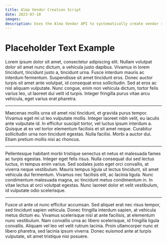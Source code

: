```yaml
---
title: Alma Vendor Creation Script
date: 2023-07-10
images:
description: Uses the Alma Vendor API to systematically create vendor records. 
---
```

# Placeholder Text Example

Lorem ipsum dolor sit amet, consectetur adipiscing elit. Nullam volutpat dolor sit amet nunc dictum, a vehicula justo dapibus. Vivamus in lorem tincidunt, tincidunt justo a, tincidunt urna. Fusce interdum mauris ac interdum fermentum. Suspendisse sit amet tincidunt eros. Donec auctor turpis sit amet ante volutpat, id consequat eros sollicitudin. Sed at eros ac nisl aliquam vulputate. Nunc congue, enim non vehicula dictum, tortor felis varius leo, ut laoreet dui velit id turpis. Integer fringilla purus vitae arcu vehicula, eget varius erat pharetra.

---

Maecenas mollis urna sit amet nisi tincidunt, et gravida purus tempor. Vivamus eget mi ut leo vulputate mollis. Integer laoreet nibh velit, eu iaculis ante vulputate id. In efficitur suscipit tortor, vel luctus ipsum interdum a. Quisque at ex vel tortor elementum facilisis et sit amet neque. Curabitur sollicitudin urna non tincidunt egestas. Nulla facilisi. Morbi a auctor dui. Etiam pretium mollis nisi ac rhoncus.

---

Pellentesque habitant morbi tristique senectus et netus et malesuada fames ac turpis egestas. Integer eget felis risus. Nulla consequat dui sed lectus luctus, in tempus enim varius. Sed sodales justo eget orci convallis, at viverra neque vestibulum. Mauris tempus ligula ut lectus tincidunt, sit amet vehicula dui fermentum. Vivamus nec facilisis elit, ac lacinia ligula. Nunc condimentum malesuada magna, ac tincidunt metus condimentum in. In vitae lectus at orci volutpat egestas. Nunc laoreet dolor et velit vestibulum, id vulputate odio scelerisque.

---

Fusce ut ante ut nunc efficitur accumsan. Sed aliquet erat nec risus tempor, sed tincidunt sapien vehicula. Donec fringilla interdum sapien, at vehicula metus dictum eu. Vivamus scelerisque nisl at ante facilisis, at elementum nunc vestibulum. Nam convallis urna ac libero scelerisque, id fringilla ligula convallis. Aliquam vel leo vel velit rutrum lacinia. Proin ullamcorper nunc et libero pharetra, sed lacinia ipsum viverra. Donec euismod ante at turpis vulputate, sit amet tristique nisi posuere.
